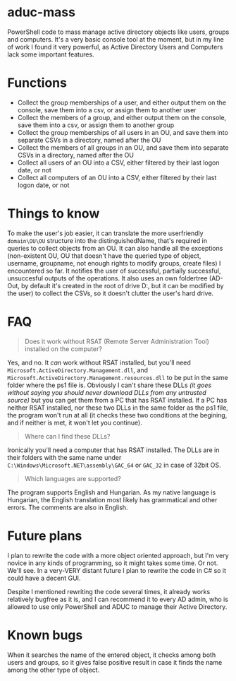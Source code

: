 # aduc-mass
PowerShell code to mass manage active directory objects like users, groups and computers.
It's a very basic console tool at the moment, but in my line of work I found it very powerful, as Active Directory Users and Computers lack some important features.

# Functions
* Collect the group memberships of a user, and either output them on the console, save them into a csv, or assign them to another user
* Collect the members of a group, and either output them on the console, save them into a csv, or assign them to another group
* Collect the group memberships of all users in an OU, and save them into separate CSVs in a directory, named after the OU
* Collect the members of all groups in an OU, and save them into separate CSVs in a directory, named after the OU
* Collect all users of an OU into a CSV, either filtered by their last logon date, or not
* Collect all computers of an OU into a CSV, either filtered by their last logon date, or not

# Things to know
To make the user's job easier, it can translate the more userfriendly `domain\OU\OU` structure into the distinguishedName, that's required in queries to collect objects from an OU. It can also handle all the exceptions (non-existent OU, OU that doesn't have the queried type of object, username, groupname, not enough rights to modify groups, create files) I encountered so far. It notifies the user of successful, partially successful, unsuccesful outputs of the operations. It also uses an own foldertree (AD-Out, by default it's created in the root of drive D:, but it can be modified by the user) to collect the CSVs, so it doesn't clutter the user's hard drive.

# FAQ
> Does it work without RSAT (Remote Server Administration Tool) installed on the computer?

Yes, and no. It *can* work without RSAT installed, but you'll need `Microsoft.ActiveDirectory.Management.dll`, and `Microsoft.ActiveDirectory.Management.resources.dll` to be put in the same folder where the ps1 file is. Obviously I can't share these DLLs *(it goes without saying you should never download DLLs from any untrusted source)* but you can get them from a PC that has RSAT installed. If a PC has neither RSAT installed, nor these two DLLs in the same folder as the ps1 file, the program won't run at all (it checks these two conditions at the begining, and if neither is met, it won't let you continue).

> Where can I find these DLLs?

Ironically you'll need a computer that has RSAT installed. The DLLs are in their folders with the same name under `C:\Windows\Microsoft.NET\assembly\GAC_64` or `GAC_32` in case of 32bit OS.

> Which languages are supported?

The program supports English and Hungarian. As my native language is Hungarian, the English translation most likely has grammatical and other errors. The comments are also in English.

# Future plans
I plan to rewrite the code with a more object oriented approach, but I'm very novice in any kinds of programming, so it might takes some time. Or not. We'll see.
In a very-VERY distant future I plan to rewrite the code in C# so it could have a decent GUI.

Despite I mentioned rewriting the code several times, it already works relatively bugfree as it is, and I can recommend it to every AD admin, who is allowed to use only PowerShell and ADUC to manage their Active Directory.

# Known bugs
When it searches the name of the entered object, it checks among both users and groups, so it gives false positive result in case it finds the name among the other type of object. 
